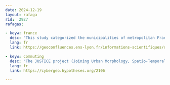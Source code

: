 ```yaml
---
date: 2024-12-19
layout: rafaga
rid:  2927
rafagas:

- keyw: france
  desc: "This study categorized the municipalities of metropolitan France into 22 groups, providing a comprehensive view of the French territory, including its strengths and weaknesses"
  lang: fr
  link: https://geoconfluences.ens-lyon.fr/informations-scientifiques/dossiers-regionaux/la-france-des-territoires-en-mutation/articles-scientifiques/statistique-typologie-communes-francaises

- keyw: commuting
  desc: "The JUSTICE project (Joining Urban Morphology, Spatio-Temporal, and Socio-Cognitive Accessibility for an Inclusive City Environment) examined inequalities in public transport access for city users"
  lang: fr
  link: https://cybergeo.hypotheses.org/2106

---
```

